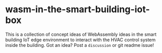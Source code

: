 # wasm-in-the-smart-building-iot-box

This is a collection of concept ideas of WebAssembly ideas in the smart building IoT edge environment to interact with the HVAC control system inside the building. Got an idea? Post a `discussion` or git readme issue!
